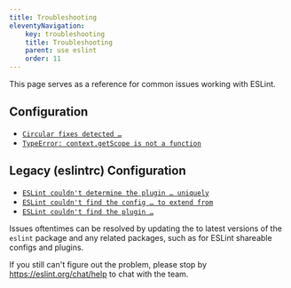 ```yaml
---
title: Troubleshooting
eleventyNavigation:
    key: troubleshooting
    title: Troubleshooting
    parent: use eslint
    order: 11
---
```


This page serves as a reference for common issues working with ESLint.

## Configuration

* [`Circular fixes detected …`](./circular-fixes)
* [`TypeError: context.getScope is not a function`](./v9-rule-api-changes)

## Legacy (eslintrc) Configuration

* [`ESLint couldn't determine the plugin … uniquely`](./couldnt-determine-the-plugin-uniquely)
* [`ESLint couldn't find the config … to extend from`](./couldnt-find-the-config)
* [`ESLint couldn't find the plugin …`](./couldnt-find-the-plugin)

Issues oftentimes can be resolved by updating the to latest versions of the `eslint` package and any related packages, such as for ESLint shareable configs and plugins.

If you still can't figure out the problem, please stop by <https://eslint.org/chat/help> to chat with the team.
